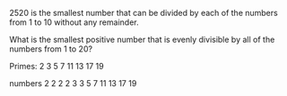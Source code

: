 

2520 is the smallest number that can be divided by each of the numbers from 1 to 10 without any remainder.

What is the smallest positive number that is evenly divisible by all of the numbers from 1 to 20?

Primes: 2 	3 	5 	7 	11 	13 	17 	19

numbers
2   2 2 2 3 3	5 	7 	11 	13 	17 	19

